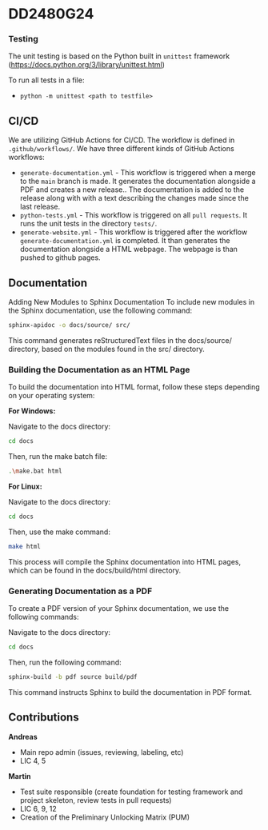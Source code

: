 # DD2480G24

### Testing

The unit testing is based on the Python built in `unittest` framework (https://docs.python.org/3/library/unittest.html)

To run all tests in a file:
- `python -m unittest <path to testfile>`

## CI/CD

We are utilizing GitHub Actions for CI/CD. The workflow is defined in `.github/workflows/`. We have three different kinds of GitHub Actions workflows:

- `generate-documentation.yml` - This workflow is triggered when a merge to the `main` branch is made. It generates the documentation alongside a PDF and creates a new release.. The documentation is added to the release along with with a text describing the changes made since the last release.
- `python-tests.yml` - This workflow is triggered on all `pull requests`. It runs the unit tests in the directory `tests/`.
- `generate-website.yml` - This workflow is triggered after the workflow `generate-documentation.yml` is completed. It than generates the documentation alongside a HTML webpage. The webpage is than pushed to github pages.

## Documentation
Adding New Modules to Sphinx Documentation
To include new modules in the Sphinx documentation, use the following command:

```bash
sphinx-apidoc -o docs/source/ src/
```

This command generates reStructuredText files in the docs/source/ directory, based on the modules found in the src/ directory.

### Building the Documentation as an HTML Page

To build the documentation into HTML format, follow these steps depending on your operating system:

**For Windows:**

Navigate to the docs directory:

```bash
cd docs
```

Then, run the make batch file:

```bash
.\make.bat html
```

**For Linux:**

Navigate to the docs directory:

```bash
cd docs
```

Then, use the make command:

```bash
make html
```

This process will compile the Sphinx documentation into HTML pages, which can be found in the docs/build/html directory.

### Generating Documentation as a PDF

To create a PDF version of your Sphinx documentation, we use the following commands:

Navigate to the docs directory:

```bash
cd docs
```

Then, run the following command:

```bash
sphinx-build -b pdf source build/pdf
```

This command instructs Sphinx to build the documentation in PDF format.

## Contributions

**Andreas**
- Main repo admin (issues, reviewing, labeling, etc)
- LIC 4, 5

**Martin**
- Test suite responsible (create foundation for testing framework and project skeleton, review tests in pull requests)
- LIC 6, 9, 12
- Creation of the Preliminary Unlocking Matrix (PUM)
